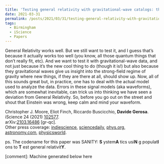 ```yaml
---
title: 'Testing general relativity with gravitational-wave catalogs: the insidious nature of waveform systematics.'
date: 2021-03-31
permalink: /posts/2021/03/31/testing-general-relativity-with-gravitational-wave-catalogs-the-insidious-nature-of-waveform-systematics
tags:
  - Birmingham
  - iScience
  - Papers
---
```


General Relativity works well. But we still want to test it, and I guess that’s because it actually works too well (you know, all those quantum things that don’t really fit, etc). And we want to test it with gravitational-wave data, and not just because it’s the new cool thing to do (though it is!) but also because they gravitational waves give us insight into the strong-field regime of gravity where new things, if they are there at all, should show up. Now, all of this sounds great but, in practice, one has to deal with the actual model used to analyze the data. Errors in these signal models (aka waveforms), which are somewhat inevitable, can trick us into thinking we have seen a deviation from General Relativity. So, before you go out on the street and shout that Einstein was wrong, keep calm and mind your waveform.

Christopher J. Moore, Eliot Finch, Riccardo Buscicchio, **Davide Gerosa**.  
iScience 24 (2021) [102577](<https://www.sciencedirect.com/science/article/pii/S2589004221005459?via%3Dihub>).  
arXiv:[2103.16486](<https://arxiv.org/abs/2103.16486>) [gr-qc].  
Other press coverage: [indiescience](<https://insidescience.org/news/tests-general-relativity-gravitational-waves-can-go-awry>), [sciencedaily](<https://www.sciencedaily.com/releases/2021/06/210616113829.htm>), [phys.org](<https://phys.org/news/2021-06-einstein-theory-relativity-small-errors.html>), [astronomy.com](<https://astronomy.com/news/2021/06/tests-of-general-relativity-with-gravitational-waves-can-go-awry>), [physicsworld](<https://physicsworld.com/a/caution-needed-when-testing-einsteins-general-relativity-using-gravitational-waves/>).

ps. The codename for this paper was SANITY: **S** ystem**A** tics usi**N** g populat**I** ons to **T** est general relativit**Y**.

[comment]: Machine generated below here
